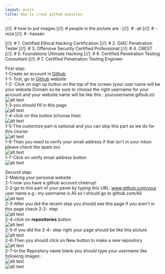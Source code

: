 ```yaml
---
layout: posts
title: How to creat github websites 
---
```

[//]: # how to put images
[//]: # people in the picture are :
[//]: # -ali
[//]: # -reza
[//]: # -hassan

[//]: # 1. Certified Ethical Hacking Certification
[//]: # 2. GIAC Penetration Tester
[//]: # 3. Offensive Security Certified Professional
[//]: # 4. CREST
[//]: # 5. Foundstone Ultimate Hacking
[//]: # 6. Certified Penetration Testing Consultant
[//]: # 7. Certified Penetration Testing Engineer

First step:<br />
1-Create an account in [Github](https://github.com)<br />
    1-1- first, go to [Github](https://github.com) website <br />
    1-2- Click on sign up button on the top of the screen (your user name will be your website Domain so be sure to choose the right username for your account and your website name will be like this : yourusername.github.io)<br /> 
    ![alt text](https://github.com/mahdi-javid/mahdi-javid.github.io/blob/master/assets/images/Capture.PNG?raw=true "Sign up bottom")<br />
    1-3-you should fill in this page<br />
    ![alt text](https://github.com/mahdi-javid/mahdi-javid.github.io/blob/master/assets/images/Capture1.PNG?raw=true "sign up form")<br />
    1-4-click on this button (choose free)<br />
    ![alt text](https://github.com/mahdi-javid/mahdi-javid.github.io/blob/master/assets/images/Capture2.PNG?raw=true "plan")<br />
    1-5-The customize part is optional and you can skip this part as we do for this course<br />
    ![alt text](https://github.com/mahdi-javid/mahdi-javid.github.io/blob/master/assets/images/Capture3.PNGraw=true "customize part")<br />
    1-6-Then you need to verify your email address if that isn't in your inbox please check the spam too<br />
    ![alt text](https://github.com/mahdi-javid/mahdi-javid.github.io/blob/master/assets/images/Capture4.PNGraw=true "verifying email1")<br />
    1-7-Click on verify email address button<br />
    ![alt text](https://github.com/mahdi-javid/mahdi-javid.github.io/blob/master/assets/images/Capture5.PNGraw=true "verifying email2")<br />

Second step:<br />
2-Making your personal website<br />
    2-1-now you have a github account cheerup!<br />
    2-2-go to this part of your panel by typing this URL:   www.github.com/your user name
    e.g.: my username is Ali so I should go to github.com/Ali<br />
    ![alt text](https://github.com/mahdi-javid/mahdi-javid.github.io/blob/master/assets/images/Capture6.PNGraw=true "typing URL")<br />
    2-3-After you did the recent step you should see this page if you aren't in this page check 2-2- step<br />
    ![alt text](https://github.com/mahdi-javid/mahdi-javid.github.io/blob/master/assets/images/Capture7.PNGraw=true "typing URL")<br />
    2-4-click on **repositories** button<br />
    ![alt text](https://github.com/mahdi-javid/mahdi-javid.github.io/blob/master/assets/images/Capture8.PNGraw=true "clicking on repositories1")<br />
    2-5-if you did the 2-4- step right your page should be like this picture<br />
    ![alt text](https://github.com/mahdi-javid/mahdi-javid.github.io/blob/master/assets/images/Capture9.PNGraw=true "clicking on repositories2")<br />
    2-6-Then you should click on New button to make a new repository<br />
    ![alt text](https://github.com/mahdi-javid/mahdi-javid.github.io/blob/master/assets/images/Capture10.PNGraw=true "making new repository1")<br />
    2-7-In the Repository name blank you should type your username like following images :<br />
    ![alt text](https://github.com/mahdi-javid/mahdi-javid.github.io/blob/master/assets/images/Capture12.PNGraw=true "making new repository2")<br />
    ![alt text](https://github.com/mahdi-javid/mahdi-javid.github.io/blob/master/assets/images/Capture11.PNGraw=true "making new repository3")<br />



